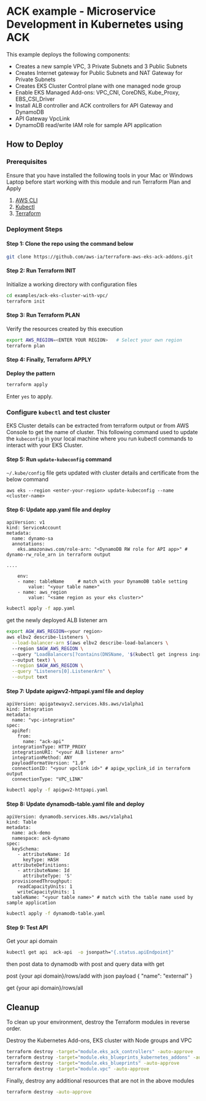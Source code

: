 # ACK example - Microservice Development in Kubernetes using ACK

This example deploys the following components:

- Creates a new sample VPC, 3 Private Subnets and 3 Public Subnets
- Creates Internet gateway for Public Subnets and NAT Gateway for Private Subnets
- Creates EKS Cluster Control plane with one managed node group
- Enable EKS Managed Add-ons: VPC_CNI, CoreDNS, Kube_Proxy, EBS_CSI_Driver
- Install ALB controller and ACK controllers for API Gateway and DynamoDB
- API Gateway VpcLink
- DynamoDB read/write IAM role for sample API application

## How to Deploy

### Prerequisites

Ensure that you have installed the following tools in your Mac or Windows Laptop before start working with this module and run Terraform Plan and Apply

1. [AWS CLI](https://docs.aws.amazon.com/cli/latest/userguide/install-cliv2.html)
2. [Kubectl](https://Kubernetes.io/docs/tasks/tools/)
3. [Terraform](https://learn.hashicorp.com/tutorials/terraform/install-cli)


### Deployment Steps

#### Step 1: Clone the repo using the command below

```sh
git clone https://github.com/aws-ia/terraform-aws-eks-ack-addons.git
```

#### Step 2: Run Terraform INIT

Initialize a working directory with configuration files

```sh
cd examples/ack-eks-cluster-with-vpc/
terraform init
```

#### Step 3: Run Terraform PLAN

Verify the resources created by this execution

```sh
export AWS_REGION=<ENTER YOUR REGION>   # Select your own region
terraform plan
```

#### Step 4: Finally, Terraform APPLY

**Deploy the pattern**

```sh
terraform apply
```

Enter `yes` to apply.

### Configure `kubectl` and test cluster

EKS Cluster details can be extracted from terraform output or from AWS Console to get the name of cluster.
This following command used to update the `kubeconfig` in your local machine where you run kubectl commands to interact with your EKS Cluster.

#### Step 5: Run `update-kubeconfig` command

`~/.kube/config` file gets updated with cluster details and certificate from the below command

    aws eks --region <enter-your-region> update-kubeconfig --name <cluster-name>

#### Step 6: Update app.yaml file and deploy
```
apiVersion: v1
kind: ServiceAccount
metadata:
  name: dynamo-sa
  annotations:
    eks.amazonaws.com/role-arn: "<DynamoDB RW role for API app>" # dynamo-rw_role_arn in terraform output

....

    env:
    - name: tableName     # match with your DynamoDB table setting
        value: "<your table name>"
    - name: aws_region
        value: "<same region as your eks cluster>"
```

```sh
kubectl apply -f app.yaml
```
get the newly deployed ALB listener arn
```sh
export AGW_AWS_REGION=<your region>
aws elbv2 describe-listeners \
  --load-balancer-arn $(aws elbv2 describe-load-balancers \  
  --region $AGW_AWS_REGION \  
  --query "LoadBalancers[?contains(DNSName, '$(kubectl get ingress ingress-api-dynamo -o=jsonpath="{.status.loadBalancer.ingress[].hostname}")')].LoadBalancerArn" \  
  --output text) \
  --region $AGW_AWS_REGION \
  --query "Listeners[0].ListenerArn" \
  --output text
```


#### Step 7: Update apigwv2-httpapi.yaml file and deploy
```codeblock
apiVersion: apigatewayv2.services.k8s.aws/v1alpha1
kind: Integration
metadata:
  name: "vpc-integration"
spec:
  apiRef:
    from:
      name: "ack-api"
  integrationType: HTTP_PROXY
  integrationURI: "<your ALB listener arn>"
  integrationMethod: ANY
  payloadFormatVersion: "1.0"
  connectionID: "<your vpclink id>" # apigw_vpclink_id in terraform output
  connectionType: "VPC_LINK"
```

```sh
kubectl apply -f apigwv2-httpapi.yaml
```
#### Step 8: Update dynamodb-table.yaml file and deploy

```codeblock
apiVersion: dynamodb.services.k8s.aws/v1alpha1
kind: Table
metadata:
  name: ack-demo
  namespace: ack-dynamo
spec:
  keySchema:
    - attributeName: Id
      keyType: HASH
  attributeDefinitions:
    - attributeName: Id
      attributeType: 'S'
  provisionedThroughput:
    readCapacityUnits: 1
    writeCapacityUnits: 1
  tableName: "<your table name>" # match with the table name used by sample application
```

```sh
kubectl apply -f dynamodb-table.yaml
```

#### Step 9: Test API
Get your api domain
```sh
kubectl get api  ack-api  -o jsonpath="{.status.apiEndpoint}"
```
then post data to dynamodb with post and query data with get

post {your api domain}/rows/add with json payload { "name": "external" }

get {your api domain}/rows/all

## Cleanup

To clean up your environment, destroy the Terraform modules in reverse order.

Destroy the Kubernetes Add-ons, EKS cluster with Node groups and VPC

```sh
terraform destroy -target="module.eks_ack_controllers" -auto-approve
terraform destroy -target="module.eks_blueprints_kubernetes_addons" -auto-approve
terraform destroy -target="module.eks_blueprints" -auto-approve
terraform destroy -target="module.vpc" -auto-approve
```

Finally, destroy any additional resources that are not in the above modules

```sh
terraform destroy -auto-approve
```
